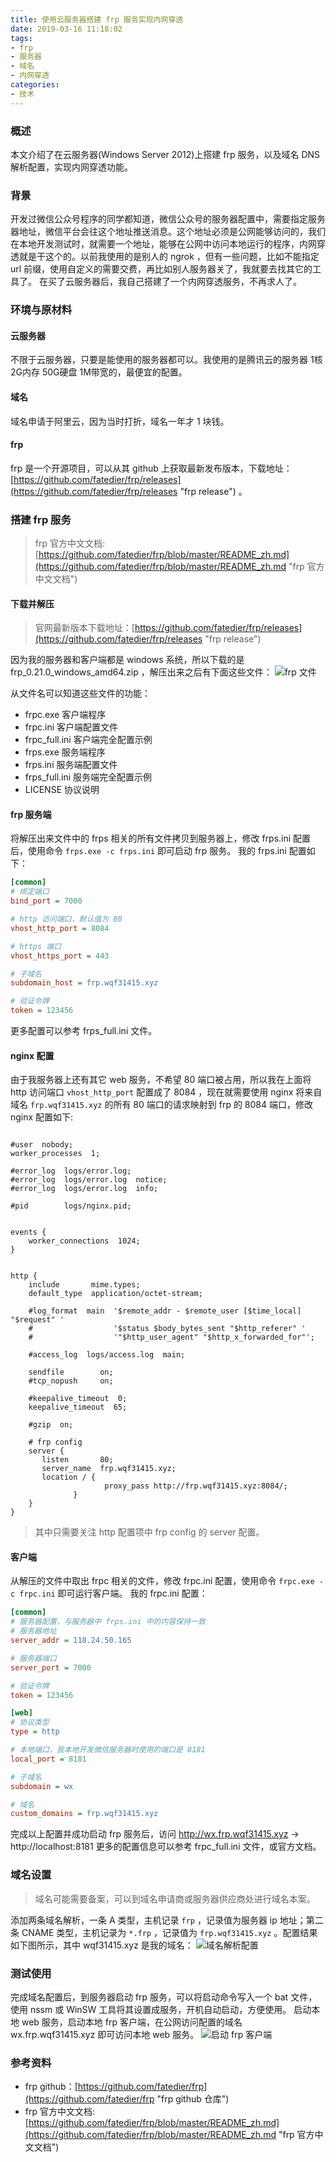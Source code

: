 ```yaml
---
title: 使用云服务器搭建 frp 服务实现内网穿透
date: 2019-03-16 11:18:02
tags:
- frp
- 服务器
- 域名
- 内网穿透
categories:
- 技术
---
```


### 概述
本文介绍了在云服务器(Windows Server 2012)上搭建 frp 服务，以及域名 DNS 解析配置，实现内网穿透功能。

### 背景
开发过微信公众号程序的同学都知道，微信公众号的服务器配置中，需要指定服务器地址，微信平台会往这个地址推送消息。这个地址必须是公网能够访问的，我们在本地开发测试时，就需要一个地址，能够在公网中访问本地运行的程序，内网穿透就是干这个的。以前我使用的是别人的 ngrok ，但有一些问题，比如不能指定 url 前缀，使用自定义的需要交费，再比如别人服务器关了，我就要去找其它的工具了。
在买了云服务器后，我自己搭建了一个内网穿透服务，不再求人了。

### 环境与原材料
#### 云服务器
不限于云服务器，只要是能使用的服务器都可以。我使用的是腾讯云的服务器 1核 2G内存 50G硬盘 1M带宽的，最便宜的配置。

#### 域名
域名申请于阿里云，因为当时打折，域名一年才 1 块钱。

#### frp
frp 是一个开源项目，可以从其 github 上获取最新发布版本，下载地址：[https://github.com/fatedier/frp/releases](https://github.com/fatedier/frp/releases "frp release") 。

### 搭建 frp 服务
> frp 官方中文文档: [https://github.com/fatedier/frp/blob/master/README_zh.md](https://github.com/fatedier/frp/blob/master/README_zh.md "frp 官方中文文档")

#### 下载并解压
> 官网最新版本下载地址：[https://github.com/fatedier/frp/releases](https://github.com/fatedier/frp/releases "frp release")

因为我的服务器和客户端都是 windows 系统，所以下载的是 frp_0.21.0_windows_amd64.zip ，解压出来之后有下面这些文件：
![](http://blog-images.qiniu.wqf31415.xyz/frp_zip_files.png "frp 文件")

从文件名可以知道这些文件的功能：
- frpc.exe 客户端程序
- frpc.ini 客户端配置文件
- frpc_full.ini 客户端完全配置示例
- frps.exe 服务端程序
- frps.ini 服务端配置文件
- frps_full.ini 服务端完全配置示例
- LICENSE 协议说明

#### frp 服务端
将解压出来文件中的 frps 相关的所有文件拷贝到服务器上，修改 frps.ini 配置后，使用命令 `frps.exe -c frps.ini` 即可启动 frp 服务。
我的 frps.ini 配置如下：
``````ini
[common]
# 绑定端口
bind_port = 7000

# http 访问端口，默认值为 80
vhost_http_port = 8084

# https 端口
vhost_https_port = 443

# 子域名
subdomain_host = frp.wqf31415.xyz

# 验证令牌
token = 123456
``````

更多配置可以参考 frps_full.ini 文件。

#### nginx 配置
由于我服务器上还有其它 web 服务，不希望 80 端口被占用，所以我在上面将 http 访问端口 `vhost_http_port` 配置成了 8084 ，现在就需要使用 nginx 将来自域名 `frp.wqf31415.xyz` 的所有 80 端口的请求映射到 frp 的 8084 端口，修改 nginx 配置如下:
``````

#user  nobody;
worker_processes  1;

#error_log  logs/error.log;
#error_log  logs/error.log  notice;
#error_log  logs/error.log  info;

#pid        logs/nginx.pid;


events {
    worker_connections  1024;
}


http {
    include       mime.types;
    default_type  application/octet-stream;

    #log_format  main  '$remote_addr - $remote_user [$time_local] "$request" '
    #                  '$status $body_bytes_sent "$http_referer" '
    #                  '"$http_user_agent" "$http_x_forwarded_for"';

    #access_log  logs/access.log  main;

    sendfile        on;
    #tcp_nopush     on;

    #keepalive_timeout  0;
    keepalive_timeout  65;

    #gzip  on;

	# frp config	
	server {
       listen       80;
       server_name  frp.wqf31415.xyz;
       location / {
                     proxy_pass http://frp.wqf31415.xyz:8084/;
              }
    }
}
``````

> 其中只需要关注 http 配置项中 frp config 的 server 配置。

#### 客户端
从解压的文件中取出 frpc 相关的文件，修改 frpc.ini 配置，使用命令 `frpc.exe -c frpc.ini` 即可运行客户端。
我的 frpc.ini 配置：
``````ini
[common]
# 服务器配置，与服务器中 frps.ini 中的内容保持一致
# 服务器地址
server_addr = 118.24.50.165

# 服务器端口
server_port = 7000

# 验证令牌
token = 123456

[web]
# 协议类型
type = http

# 本地端口，我本地开发微信服务器时使用的端口是 8181
local_port = 8181

# 子域名
subdomain = wx

# 域名
custom_domains = frp.wqf31415.xyz
``````

完成以上配置并成功启动 frp 服务后，访问 http://wx.frp.wqf31415.xyz  ->  http://localhost:8181 
更多的配置信息可以参考 frpc_full.ini 文件，或官方文档。

### 域名设置
> 域名可能需要备案，可以到域名申请商或服务器供应商处进行域名本案。

添加两条域名解析，一条 A 类型，主机记录 `frp` ，记录值为服务器 ip 地址；第二条 CNAME 类型，主机记录为 `*.frp` ，记录值为 `frp.wqf31415.xyz` 。配置结果如下图所示，其中 wqf31415.xyz 是我的域名：
![](http://blog-images.qiniu.wqf31415.xyz/frp_domain_dns.png "域名解析配置")

### 测试使用
完成域名配置后，到服务器启动 frp 服务，可以将启动命令写入一个 bat 文件，使用 nssm 或 WinSW 工具将其设置成服务，开机自动启动，方便使用。
启动本地 web 服务，启动本地 frp 客户端，在公网访问配置的域名 wx.frp.wqf31415.xyz 即可访问本地 web 服务。
![](http://blog-images.qiniu.wqf31415.xyz/frp_client_run.png "启动 frp 客户端")

### 参考资料
- frp github：[https://github.com/fatedier/frp](https://github.com/fatedier/frp "frp github 仓库") 
- frp 官方中文文档: [https://github.com/fatedier/frp/blob/master/README_zh.md](https://github.com/fatedier/frp/blob/master/README_zh.md "frp 官方中文文档") 

